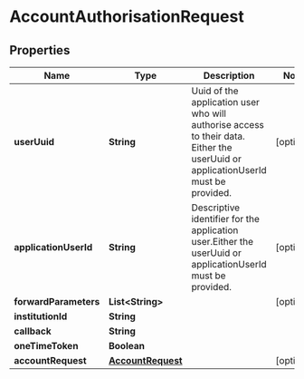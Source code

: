 
# AccountAuthorisationRequest

## Properties
Name | Type | Description | Notes
------------ | ------------- | ------------- | -------------
**userUuid** | **String** | Uuid of the application user who will authorise access to their data. Either the userUuid or applicationUserId must be provided. |  [optional]
**applicationUserId** | **String** | Descriptive identifier for the application user.Either the userUuid or applicationUserId must be provided. |  [optional]
**forwardParameters** | **List&lt;String&gt;** |  |  [optional]
**institutionId** | **String** |  | 
**callback** | **String** |  | 
**oneTimeToken** | **Boolean** |  | 
**accountRequest** | [**AccountRequest**](AccountRequest.md) |  |  [optional]




